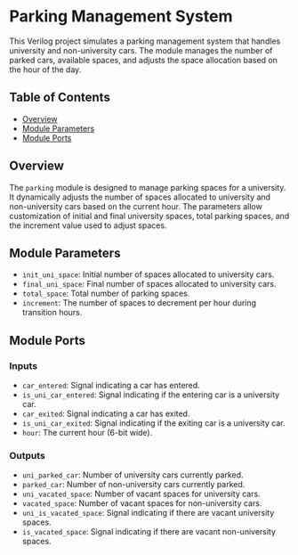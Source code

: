 # Parking Management System

This Verilog project simulates a parking management system that handles university and non-university cars. The module manages the number of parked cars, available spaces, and adjusts the space allocation based on the hour of the day.

## Table of Contents
- [Overview](#overview)
- [Module Parameters](#module-parameters)
- [Module Ports](#module-ports)

## Overview
The `parking` module is designed to manage parking spaces for a university. It dynamically adjusts the number of spaces allocated to university and non-university cars based on the current hour. The parameters allow customization of initial and final university spaces, total parking spaces, and the increment value used to adjust spaces.

## Module Parameters
- `init_uni_space`: Initial number of spaces allocated to university cars.
- `final_uni_space`: Final number of spaces allocated to university cars.
- `total_space`: Total number of parking spaces.
- `increment`: The number of spaces to decrement per hour during transition hours.

## Module Ports
### Inputs
- `car_entered`: Signal indicating a car has entered.
- `is_uni_car_entered`: Signal indicating if the entering car is a university car.
- `car_exited`: Signal indicating a car has exited.
- `is_uni_car_exited`: Signal indicating if the exiting car is a university car.
- `hour`: The current hour (6-bit wide).

### Outputs
- `uni_parked_car`: Number of university cars currently parked.
- `parked_car`: Number of non-university cars currently parked.
- `uni_vacated_space`: Number of vacant spaces for university cars.
- `vacated_space`: Number of vacant spaces for non-university cars.
- `uni_is_vacated_space`: Signal indicating if there are vacant university spaces.
- `is_vacated_space`: Signal indicating if there are vacant non-university spaces.

